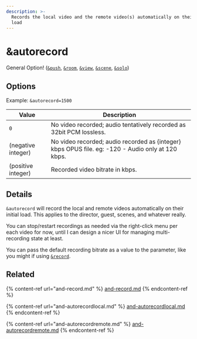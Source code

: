 ```yaml
---
description: >-
  Records the local video and the remote video(s) automatically on their initial
  load
---
```


# \&autorecord

General Option! ([`&push`](../../source-settings/push.md), [`&room`](../../general-settings/room.md), [`&view`](../view-parameters/view.md), [`&scene`](../view-parameters/scene.md), [`&solo`](../mixer-scene-parameters/and-solo.md))

## Options

Example: `&autorecord=1500`

| Value              | Description                                                                                       |
| ------------------ | ------------------------------------------------------------------------------------------------- |
| `0`                | No video recorded; audio tentatively recorded as 32bit PCM lossless.                              |
| (negative integer) | No video recorded; audio recorded as {integer} kbps OPUS file. eg: -120 - Audio only at 120 kbps. |
| (positive integer) | Recorded video bitrate in kbps.                                                                   |

## Details

`&autorecord` will record the local and remote videos automatically on their initial load. This applies to the director, guest, scenes, and whatever really.

You can stop/restart recordings as needed via the right-click menu per each video for now, until I can design a nicer UI for managing multi-recording state at least.

You can pass the default recording bitrate as a value to the parameter, like you might if using [`&record`](and-record.md).

## Related

{% content-ref url="and-record.md" %}
[and-record.md](and-record.md)
{% endcontent-ref %}

{% content-ref url="and-autorecordlocal.md" %}
[and-autorecordlocal.md](and-autorecordlocal.md)
{% endcontent-ref %}

{% content-ref url="and-autorecordremote.md" %}
[and-autorecordremote.md](and-autorecordremote.md)
{% endcontent-ref %}

